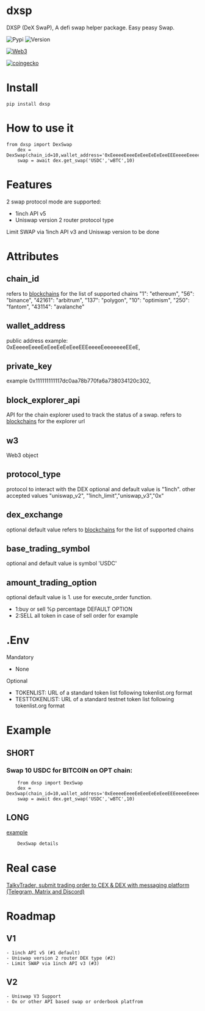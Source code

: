 # dxsp
DXSP (DeX SwaP), A defi swap helper package. 
Easy peasy Swap.

![Pypi](https://img.shields.io/pypi/dm/dxsp)
![Version](https://img.shields.io/pypi/v/dxsp)

[![Web3](https://badgen.net/badge/icon/web3/black?icon=libraries&label)](https://github.com/ethereum/web3.py)

[![coingecko](https://badgen.net/badge/icon/coingecko/black?icon=libraries&label)](https://github.com/coingecko)


# Install
`pip install dxsp`

# How to use it
```
from dxsp import DexSwap
	dex = DexSwap(chain_id=10,wallet_address='0xEeeeeEeeeEeEeeEeEeEeeEEEeeeeEeeeeeeeEEeE',private_key='0x111111111117dc0aa78b770fa6a738034120c302',block_explorer_api='1X23Q4ACZ5T3KXG67WIAH7X8C510F1972TM')
	swap = await dex.get_swap('USDC','wBTC',10)
```
# Features

2 swap protocol mode are supported:
 - 1inch API v5
 - Uniswap version 2 router protocol type

Limit SWAP via 1inch API v3 and Uniswap version to be done

# Attributes

## chain_id
 refers to [blockchains](assets/blockchains.py) for the list of supported chains
          "1": "ethereum",
          "56": "binance",
          "42161": "arbitrum",
          "137": "polygon",
          "10": "optimism",
          "250": "fantom",
          "43114": "avalanche"

## wallet_address 

public address
example: 0xEeeeeEeeeEeEeeEeEeEeeEEEeeeeEeeeeeeeEEeE,
## private_key  

example 0x111111111117dc0aa78b770fa6a738034120c302,

## block_explorer_api
API for the chain explorer used to track the status of a swap.
refers to [blockchains](assets/blockchains.py) for the explorer url

## w3
 Web3 object

## protocol_type

protocol to interact with the DEX
optional and default value is "1inch". 
other accepted values "uniswap_v2", "1inch_limit","uniswap_v3","0x"
         
## dex_exchange

optional default value refers to [blockchains](assets/blockchains.py) for the list of supported chains

## base_trading_symbol 

optional and default value is symbol 'USDC'

## amount_trading_option

optional default value is 1. use for execute_order function.

- 1:buy or sell %p percentage DEFAULT OPTION
- 2:SELL all token in case of sell order for example

# .Env
Mandatory
 - None

Optional
 - TOKENLIST: URL of a standard token list following tokenlist.org format
 - TESTTOKENLIST: URL of a standard testnet token list following tokenlist.org format


# Example

## SHORT

### Swap 10 USDC for BITCOIN on OPT chain:

```
	from dxsp import DexSwap
	dex = DexSwap(chain_id=10,wallet_address='0xEeeeeEeeeEeEeeEeEeEeeEEEeeeeEeeeeeeeEEeE',private_key='0x111111111117dc0aa78b770fa6a738034120c302',block_explorer_api='1X23Q4ACZ5T3KXG67WIAH7X8C510F1972TM')
	swap = await dex.get_swap('USDC','wBTC',10)
```

## LONG
[example](examples/example.py)
```diff
	DexSwap details
```

# Real case

[TalkyTrader, submit trading order to CEX & DEX with messaging platform (Telegram, Matrix and Discord)](https://github.com/mraniki/tt)

# Roadmap

## V1
	- 1inch API v5 (#1 default)
	- Uniswap version 2 router DEX type (#2)
	- Limit SWAP via 1inch API v3 (#3)

## V2 
	- Uniswap V3 Support
	- Ox or other API based swap or orderbook platfrom
